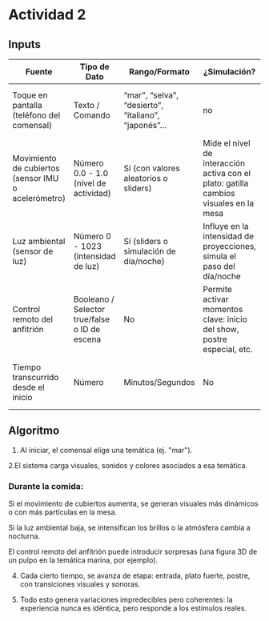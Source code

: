 # Actividad 2

## Inputs
| Fuente | Tipo de Dato	| Rango/Formato |	¿Simulación? | Conexión con el Storytelling  |
|-| - |-|-|-|
|Toque en pantalla (teléfono del comensal)| Texto / Comando | “mar”, “selva”, “desierto”, “italiano”, “japonés”… | no | Determina la temática del platillo y activa la ambientación correspondiente |
|  Movimiento de cubiertos (sensor IMU o acelerómetro) |	Número	0.0 - 1.0 (nivel de actividad)	| Sí (con valores aleatorios o sliders) |	Mide el nivel de interacción activa con el plato: gatilla cambios visuales en la mesa |
|Luz ambiental (sensor de luz)	| Número	0 - 1023 (intensidad de luz) |	Sí (sliders o simulación de día/noche)| Influye en la intensidad de proyecciones, simula el paso del día/noche|
| Control remoto del anfitrión |	Booleano / Selector	true/false o ID de escena |	No	 | Permite activar momentos clave: inicio del show, postre especial, etc.|
| Tiempo transcurrido desde el inicio |	Número |	Minutos/Segundos |	No| Define etapas de la experiencia (entrada, plato fuerte, postre…) |



## Algoritmo
1. Al iniciar, el comensal elige una temática (ej. "mar").

2.El sistema carga visuales, sonidos y colores asociados a esa temática.

### Durante la comida:

Si el movimiento de cubiertos aumenta, se generan visuales más dinámicos o con más partículas en la mesa.

Si la luz ambiental baja, se intensifican los brillos o la atmósfera cambia a nocturna.

El control remoto del anfitrión puede introducir sorpresas (una figura 3D de un pulpo en la temática marina, por ejemplo).

4. Cada cierto tiempo, se avanza de etapa: entrada, plato fuerte, postre, con transiciones visuales y sonoras.

5. Todo esto genera variaciones impredecibles pero coherentes: la experiencia nunca es idéntica, pero responde a los estímulos reales.
